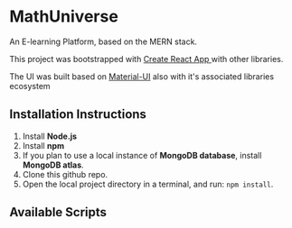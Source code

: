 # MathUniverse

An E-learning Platform, based on the MERN stack.


This project was bootstrapped with <a href="https://github.com/facebook/create-react-app"> Create React App </a> with other libraries.

The UI was built based on [Material-UI](https://material-ui.com) also with it's associated libraries ecosystem

## Installation Instructions

1. Install **Node.js**
1. Install **npm**
1. If you plan to use a local instance of **MongoDB database**, install **MongoDB atlas**.
1. Clone this github repo.
1. Open the local project directory in a terminal, and run: `npm install`.

## Available Scripts
